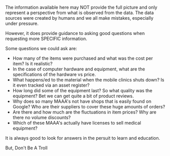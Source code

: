 The information available here may NOT provide the full picture and only represent a perspective from what is observed from the data. The data sources were created by humans and we all make mistakes, especially under pressure.

However, it does provide guidance to asking good questions when requesting more SPECIFIC information.

Some questions we could ask are:
- How many of the items were purchased and what was the cost per item? Is it realistic?
- In the case of computer hardware and equipment, what are the specifications of the hardware vs price.
- What happens/ed to the material when the mobile clinics shuts down? Is it even tracked via an asset register?
- How long did some of the equipment last? So what quality was the equipment? Bet we can get quite a bit of product reviews.
- Why does so many MAAA's not have shops that is easily found on Google? Who are their suppliers to cover these huge amounts of orders?
- Are there and how much are the fluctuations in item prices? Why are there no volume discounts?
- Which of these MAAA's actually have licenses to sell medical equipment?

It is always good to look for answers in the persuit to learn and education.

But, Don't Be A Troll
